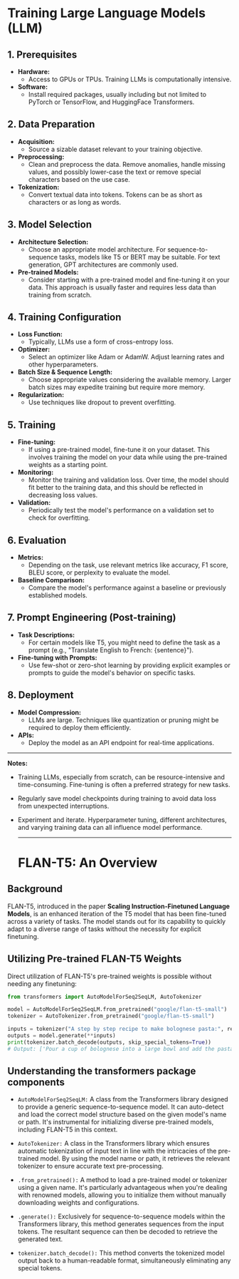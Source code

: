 # Training Large Language Models (LLM)

## 1. Prerequisites

- **Hardware:** 
  - Access to GPUs or TPUs. Training LLMs is computationally intensive.
- **Software:** 
  - Install required packages, usually including but not limited to PyTorch or TensorFlow, and HuggingFace Transformers.

## 2. Data Preparation

- **Acquisition:** 
  - Source a sizable dataset relevant to your training objective.
- **Preprocessing:** 
  - Clean and preprocess the data. Remove anomalies, handle missing values, and possibly lower-case the text or remove special characters based on the use case.
- **Tokenization:** 
  - Convert textual data into tokens. Tokens can be as short as characters or as long as words.

## 3. Model Selection

- **Architecture Selection:** 
  - Choose an appropriate model architecture. For sequence-to-sequence tasks, models like T5 or BERT may be suitable. For text generation, GPT architectures are commonly used.
- **Pre-trained Models:** 
  - Consider starting with a pre-trained model and fine-tuning it on your data. This approach is usually faster and requires less data than training from scratch.

## 4. Training Configuration

- **Loss Function:** 
  - Typically, LLMs use a form of cross-entropy loss.
- **Optimizer:** 
  - Select an optimizer like Adam or AdamW. Adjust learning rates and other hyperparameters.
- **Batch Size & Sequence Length:** 
  - Choose appropriate values considering the available memory. Larger batch sizes may expedite training but require more memory.
- **Regularization:** 
  - Use techniques like dropout to prevent overfitting.

## 5. Training

- **Fine-tuning:** 
  - If using a pre-trained model, fine-tune it on your dataset. This involves training the model on your data while using the pre-trained weights as a starting point.
- **Monitoring:** 
  - Monitor the training and validation loss. Over time, the model should fit better to the training data, and this should be reflected in decreasing loss values.
- **Validation:** 
  - Periodically test the model's performance on a validation set to check for overfitting.

## 6. Evaluation

- **Metrics:** 
  - Depending on the task, use relevant metrics like accuracy, F1 score, BLEU score, or perplexity to evaluate the model.
- **Baseline Comparison:** 
  - Compare the model's performance against a baseline or previously established models.

## 7. Prompt Engineering (Post-training)

- **Task Descriptions:** 
  - For certain models like T5, you might need to define the task as a prompt (e.g., "Translate English to French: {sentence}").
- **Fine-tuning with Prompts:** 
  - Use few-shot or zero-shot learning by providing explicit examples or prompts to guide the model's behavior on specific tasks.

## 8. Deployment

- **Model Compression:** 
  - LLMs are large. Techniques like quantization or pruning might be required to deploy them efficiently.
- **APIs:** 
  - Deploy the model as an API endpoint for real-time applications.

---

**Notes:**

- Training LLMs, especially from scratch, can be resource-intensive and time-consuming. Fine-tuning is often a preferred strategy for new tasks.
- Regularly save model checkpoints during training to avoid data loss from unexpected interruptions.
- Experiment and iterate. Hyperparameter tuning, different architectures, and varying training data can all influence model performance.

  ---
  # FLAN-T5: An Overview

## Background
FLAN-T5, introduced in the paper **Scaling Instruction-Finetuned Language Models**, is an enhanced iteration of the T5 model that has been fine-tuned across a variety of tasks. The model stands out for its capability to quickly adapt to a diverse range of tasks without the necessity for explicit finetuning.

## Utilizing Pre-trained FLAN-T5 Weights
Direct utilization of FLAN-T5's pre-trained weights is possible without needing any finetuning:

```python
from transformers import AutoModelForSeq2SeqLM, AutoTokenizer

model = AutoModelForSeq2SeqLM.from_pretrained("google/flan-t5-small")
tokenizer = AutoTokenizer.from_pretrained("google/flan-t5-small")

inputs = tokenizer("A step by step recipe to make bolognese pasta:", return_tensors="pt")
outputs = model.generate(**inputs)
print(tokenizer.batch_decode(outputs, skip_special_tokens=True))
# Output: ['Pour a cup of bolognese into a large bowl and add the pasta']
```
## Understanding the transformers package components
- `AutoModelForSeq2SeqLM:` A class from the Transformers library designed to provide a generic sequence-to-sequence model. It can auto-detect and load the correct model structure based on the given model's name or path. It's instrumental for initializing diverse pre-trained models, including FLAN-T5 in this context.

- `AutoTokenizer:` A class in the Transformers library which ensures automatic tokenization of input text in line with the intricacies of the pre-trained model. By using the model name or path, it retrieves the relevant tokenizer to ensure accurate text pre-processing.

- `.from_pretrained():` A method to load a pre-trained model or tokenizer using a given name. It's particularly advantageous when you're dealing with renowned models, allowing you to initialize them without manually downloading weights and configurations.

- `.generate():` Exclusively for sequence-to-sequence models within the Transformers library, this method generates sequences from the input tokens. The resultant sequence can then be decoded to retrieve the generated text.

- `tokenizer.batch_decode():` This method converts the tokenized model output back to a human-readable format, simultaneously eliminating any special tokens.
